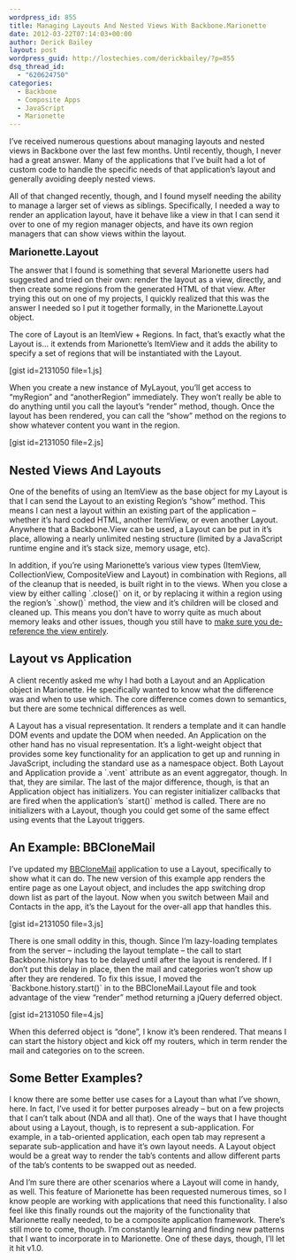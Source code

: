 ```yaml
---
wordpress_id: 855
title: Managing Layouts And Nested Views With Backbone.Marionette
date: 2012-03-22T07:14:03+00:00
author: Derick Bailey
layout: post
wordpress_guid: http://lostechies.com/derickbailey/?p=855
dsq_thread_id:
  - "620624750"
categories:
  - Backbone
  - Composite Apps
  - JavaScript
  - Marionette
---
```

I&#8217;ve received numerous questions about managing layouts and nested views in Backbone over the last few months. Until recently, though, I never had a great answer. Many of the applications that I&#8217;ve built had a lot of custom code to handle the specific needs of that application&#8217;s layout and generally avoiding deeply nested views.

All of that changed recently, though, and I found myself needing the ability to manage a larger set of views as siblings. Specifically, I needed a way to render an application layout, have it behave like a view in that I can send it over to one of my region manager objects, and have its own region managers that can show views within the layout.

<span style="font-size: 18px; font-weight: bold;">Marionette.Layout</span>

The answer that I found is something that several Marionette users had suggested and tried on their own: render the layout as a view, directly, and then create some regions from the generated HTML of that view. After trying this out on one of my projects, I quickly realized that this was the answer I needed so I put it together formally, in the Marionette.Layout object.

The core of Layout is an ItemView + Regions. In fact, that&#8217;s exactly what the Layout is… it extends from Marionette&#8217;s ItemView and it adds the ability to specify a set of regions that will be instantiated with the Layout.

[gist id=2131050 file=1.js]

When you create a new instance of MyLayout, you&#8217;ll get access to &#8220;myRegion&#8221; and &#8220;anotherRegion&#8221; immediately. They won&#8217;t really be able to do anything until you call the layout&#8217;s &#8220;render&#8221; method, though. Once the layout has been rendered, you can call the &#8220;show&#8221; method on the regions to show whatever content you want in the region.

[gist id=2131050 file=2.js]

## Nested Views And Layouts

One of the benefits of using an ItemView as the base object for my Layout is that I can send the Layout to an existing Region&#8217;s &#8220;show&#8221; method. This means I can nest a layout within an existing part of the application &#8211; whether it&#8217;s hard coded HTML, another ItemView, or even another Layout. Anywhere that a Backbone.View can be used, a Layout can be put in it&#8217;s place, allowing a nearly unlimited nesting structure (limited by a JavaScript runtime engine and it&#8217;s stack size, memory usage, etc).

In addition, if you&#8217;re using Marionette&#8217;s various view types (ItemView, CollectionView, CompositeView and Layout) in combination with Regions, all of the cleanup that is needed, is built right in to the views. When you close a view by either calling \`.close()\` on it, or by replacing it within a region using the region&#8217;s \`.show()\` method, the view and it&#8217;s children will be closed and cleaned up. This means you don&#8217;t have to worry quite as much about memory leaks and other issues, though you still have to [make sure you de-reference the view entirely](http://lostechies.com/derickbailey/2012/03/19/backbone-js-and-javascript-garbage-collection/).

## Layout vs Application

A client recently asked me why I had both a Layout and an Application object in Marionette. He specifically wanted to know what the difference was and when to use which. The core difference comes down to semantics, but there are some technical differences as well.

A Layout has a visual representation. It renders a template and it can handle DOM events and update the DOM when needed. An Application on the other hand has no visual representation. It&#8217;s a light-weight object that provides some key functionality for an application to get up and running in JavaScript, including the standard use as a namespace object. Both Layout and Application provide a \`.vent\` attribute as an event aggregator, though. In that, they are similar. The last of the major difference, though, is that an Application object has initializers. You can register initializer callbacks that are fired when the application&#8217;s \`start()\` method is called. There are no initializers with a Layout, though you could get some of the same effect using events that the Layout triggers.

## An Example: BBCloneMail

I&#8217;ve updated my [BBCloneMail](https://github.com/derickbailey/bbclonemail) application to use a Layout, specifically to show what it can do. The new version of this example app renders the entire page as one Layout object, and includes the app switching drop down list as part of the layout. Now when you switch between Mail and Contacts in the app, it&#8217;s the Layout for the over-all app that handles this.

[gist id=2131050 file=3.js]

There is one small oddity in this, though. Since I&#8217;m lazy-loading templates from the server &#8211; including the layout template &#8211; the call to start Backbone.history has to be delayed until after the layout is rendered. If I don&#8217;t put this delay in place, then the mail and categories won&#8217;t show up after they are rendered. To fix this issue, I moved the \`Backbone.history.start()\` in to the BBCloneMail.Layout file and took advantage of the view &#8220;render&#8221; method returning a jQuery deferred object.

[gist id=2131050 file=4.js]

When this deferred object is &#8220;done&#8221;, I know it&#8217;s been rendered. That means I can start the history object and kick off my routers, which in term render the mail and categories on to the screen.

## Some Better Examples?

I know there are some better use cases for a Layout than what I&#8217;ve shown, here. In fact, I&#8217;ve used it for better purposes already &#8211; but on a few projects that I can&#8217;t talk about (NDA and all that). One of the ways that I have thought about using a Layout, though, is to represent a sub-application. For example, in a tab-oriented application, each open tab may represent a separate sub-application and have it&#8217;s own layout needs. A Layout object would be a great way to render the tab&#8217;s contents and allow different parts of the tab&#8217;s contents to be swapped out as needed.

And I&#8217;m sure there are other scenarios where a Layout will come in handy, as well. This feature of Marionette has been requested numerous times, so I know people are working with applications that need this functionality. I also feel like this finally rounds out the majority of the functionality that Marionette really needed, to be a composite application framework. There&#8217;s still more to come, though. I&#8217;m constantly learning and finding new patterns that I want to incorporate in to Marionette. One of these days, though, I&#8217;ll let it hit v1.0.